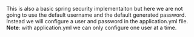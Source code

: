 This is also a basic spring security implementaiton but here we are not going to use the default username and the default generated password.
Instead we will configure a user and password in the application.yml file.
**Note**: with application.yml we can only configure one user at a time.